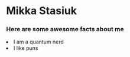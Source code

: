 # Mikka Stasiuk

### Here are some awesome facts about me 
<li>I am a quantum nerd</li>
<li>I like puns</li>
